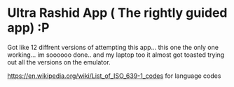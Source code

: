 # Ultra Rashid App ( The rightly guided app) :P
Got like 12 diffrent versions of attempting this app... this one the only one working... im soooooo done.. and my laptop too it almost got toasted trying out all the versions on the emulator.

https://en.wikipedia.org/wiki/List_of_ISO_639-1_codes for language codes
